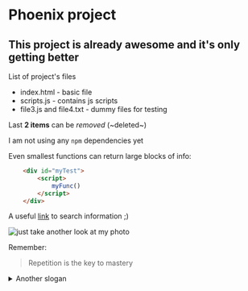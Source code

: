 # Phoenix project
## This project is already awesome and it's only getting better

List of project's files
- index.html - basic file
- scripts.js - contains js scripts
- file3.js and file4.txt - dummy files for testing

Last **2 items** can be *removed* (~deleted~)

I am not using any `npm` dependencies yet

Even smallest functions can return large blocks of info:

```html
    <div id="myTest">
        <script>
            myFunc()
        </script>
    </div>
```
A useful [link](https://google.com) to search information ;)

![just take another look at my photo](http://charnyi.site/images/pavlo_charnyi_ukrainian_heart.png)

Remember:
>Repetition is the key to mastery

<details>
    <summary>Another slogan</summary>
    Hard work and dedications pays off
<details>

